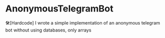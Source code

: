 # AnonymousTelegramBot
🛠[Hardcode] I wrote a simple implementation of an anonymous telegram bot without using databases, only arrays 
